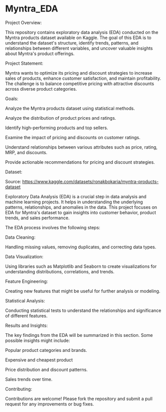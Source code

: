 # Myntra_EDA

Project Overview:

This repository contains exploratory data analysis (EDA) conducted on the Myntra products dataset available on Kaggle. The goal of this EDA is to understand the dataset's structure, identify trends, patterns, and relationships between different variables, and uncover valuable insights about Myntra's product offerings.

Project Statement:

Myntra wants to optimize its pricing and discount strategies to increase sales of products, enhance customer satisfaction, and maintain profitability. The challenge is to balance competitive pricing with attractive discounts across diverse product categories.

Goals:

Analyze the Myntra products dataset using statistical methods.

Analyze the distribution of product prices and ratings.

Identify high-performing products and top sellers.

Examine the impact of pricing and discounts on customer ratings.

Understand relationships between various attributes such as price, rating, MRP, and discounts.

Provide actionable recommendations for pricing and discount strategies.


Dataset:

Source: https://www.kaggle.com/datasets/ronakbokaria/myntra-products-dataset


Exploratory Data Analysis (EDA) is a crucial step in data analysis and machine learning projects. It helps in understanding the underlying patterns, relationships, and anomalies in the data. This project focuses on EDA for Myntra's dataset to gain insights into customer behavior, product trends, and sales performance.

The EDA process involves the following steps:

Data Cleaning:

Handling missing values, removing duplicates, and correcting data types.

Data Visualization: 

Using libraries such as Matplotlib and Seaborn to create visualizations for understanding distributions, correlations, and trends.

Feature Engineering:

Creating new features that might be useful for further analysis or modeling.

Statistical Analysis: 

Conducting statistical tests to understand the relationships and significance of different features.

Results and Insights:


The key findings from the EDA will be summarized in this section. Some possible insights might include:

Popular product categories and brands.

Expensive and cheapest product

Price distribution and discount patterns.

Sales trends over time.

Contributing:

Contributions are welcome! Please fork the repository and submit a pull request for any improvements or bug fixes.
